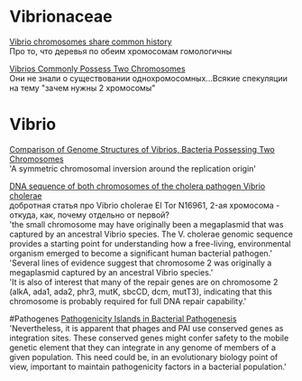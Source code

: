# Vibrionaceae
[Vibrio chromosomes share common history](https://www.ncbi.nlm.nih.gov/pmc/articles/PMC2875227/)  
Про то, что деревья по обеим хромосомам гомологичны

[Vibrios Commonly Possess Two Chromosomes](https://www.ncbi.nlm.nih.gov/pmc/articles/PMC543535/)  
Они не знали о существовании однохромосомных...Всякие спекуляции на тему "зачем нужны 2 хромосомы"  


# Vibrio
[Comparison of Genome Structures of Vibrios, Bacteria Possessing Two Chromosomes](https://www.ncbi.nlm.nih.gov/pmc/articles/PMC135242/)  
'A symmetric chromosomal inversion around the replication origin'

[DNA sequence of both chromosomes of the cholera pathogen Vibrio cholerae](http://www.nature.com/nature/journal/v406/n6795/full/406477a0.html)  
добротная статья про Vibrio cholerae El Tor N16961, 2-ая хромосома - откуда, как, почему отдельно от первой?  
'the small chromosome may have originally been a megaplasmid that was captured by an ancestral Vibrio species. The V. cholerae genomic sequence provides a starting point for understanding how a free-living, environmental organism emerged to become a significant human bacterial pathogen.'   
'Several lines of evidence suggest that chromosome 2 was originally a megaplasmid captured by an ancestral Vibrio species.'  
'It is also of interest that many of the repair genes are on chromosome 2 (alkA, ada1, ada2, phr3, mutK, sbcCD, dcm, mutT3), indicating that this chromosome is probably required for full DNA repair capability.'

#Pathogenes
[Pathogenicity Islands in Bacterial Pathogenesis](http://www.ncbi.nlm.nih.gov/pmc/articles/PMC321463/)  
'Nevertheless, it is apparent that phages and PAI use conserved genes as integration sites. These conserved genes might confer safety to the mobile genetic element that they can integrate in any genome of members of a given population. This need could be, in an evolutionary biology point of view, important to maintain pathogenicity factors in a bacterial population.'


